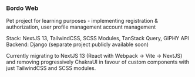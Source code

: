 ### Bordo Web

Pet project for learning purposes - implementing registration & authorization, user profile management
account management

Stack: NextJS 13, TailwindCSS, SCSS Modules, TanStack Query, GIPHY API
Backend: Django (separate project publicly available soon)

Currently migrating to NextJS 13 (React with Webpack -> Vite -> NextJS)
and removing progressively ChakraUI in favour of custom components with just TailwindCSS and SCSS modules.
